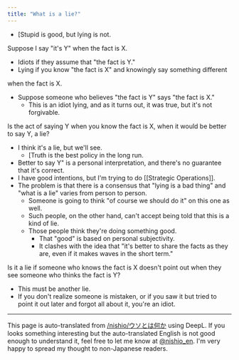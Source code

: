 ```yaml
---
title: "What is a lie?"
---
```


- [Stupid is good, but lying is not.

Suppose I say "it's Y" when the fact is X.
- Idiots if they assume that "the fact is Y."
- Lying if you know "the fact is X" and knowingly say something different

when the fact is X.
- Suppose someone who believes "the fact is Y" says "the fact is X."
    - This is an idiot lying, and as it turns out, it was true, but it's not forgivable.

Is the act of saying Y when you know the fact is X, when it would be better to say Y, a lie?
- I think it's a lie, but we'll see.
    - [Truth is the best policy in the long run.
- Better to say Y" is a personal interpretation, and there's no guarantee that it's correct.
- I have good intentions, but I'm trying to do [[Strategic Operations]].
- The problem is that there is a consensus that "lying is a bad thing" and "what is a lie" varies from person to person.
    - Someone is going to think "of course we should do it" on this one as well.
    - Such people, on the other hand, can't accept being told that this is a kind of lie.
    - Those people think they're doing something good.
        - That "good" is based on personal subjectivity.
        - It clashes with the idea that "it's better to share the facts as they are, even if it makes waves in the short term."

Is it a lie if someone who knows the fact is X doesn't point out when they see someone who thinks the fact is Y?
- This must be another lie.
- If you don't realize someone is mistaken, or if you saw it but tried to point it out later and forgot all about it, you're an idiot.


---
This page is auto-translated from [/nishio/ウソとは何か](https://scrapbox.io/nishio/ウソとは何か) using DeepL. If you looks something interesting but the auto-translated English is not good enough to understand it, feel free to let me know at [@nishio_en](https://twitter.com/nishio_en). I'm very happy to spread my thought to non-Japanese readers.